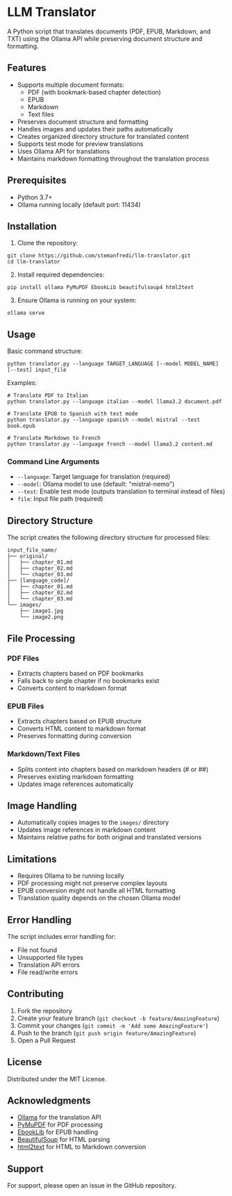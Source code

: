 # LLM Translator

A Python script that translates documents (PDF, EPUB, Markdown, and TXT) using the Ollama API while preserving document structure and formatting.

## Features

- Supports multiple document formats:
  - PDF (with bookmark-based chapter detection)
  - EPUB
  - Markdown
  - Text files
- Preserves document structure and formatting
- Handles images and updates their paths automatically
- Creates organized directory structure for translated content
- Supports test mode for preview translations
- Uses Ollama API for translations
- Maintains markdown formatting throughout the translation process

## Prerequisites

- Python 3.7+
- Ollama running locally (default port: 11434)

## Installation

1. Clone the repository:

```
git clone https://github.com/stemanfredi/llm-translator.git
cd llm-translator
```

2. Install required dependencies:

```
pip install ollama PyMuPDF EbookLib beautifulsoup4 html2text
```

3. Ensure Ollama is running on your system:

```
ollama serve
```

## Usage

Basic command structure:

```
python translator.py --language TARGET_LANGUAGE [--model MODEL_NAME] [--test] input_file
```

Examples:

```
# Translate PDF to Italian
python translator.py --language italian --model llama3.2 document.pdf

# Translate EPUB to Spanish with test mode
python translator.py --language spanish --model mistral --test book.epub

# Translate Markdown to French
python translator.py --language french --model llama3.2 content.md
```

### Command Line Arguments

- `--language`: Target language for translation (required)
- `--model`: Ollama model to use (default: "mistral-nemo")
- `--test`: Enable test mode (outputs translation to terminal instead of files)
- `file`: Input file path (required)

## Directory Structure

The script creates the following directory structure for processed files:

```
input_file_name/
├── original/
│   ├── chapter_01.md
│   ├── chapter_02.md
│   └── chapter_03.md
├── [language_code]/
│   ├── chapter_01.md
│   ├── chapter_02.md
│   └── chapter_03.md
└── images/
    ├── image1.jpg
    └── image2.png
```

## File Processing

### PDF Files

- Extracts chapters based on PDF bookmarks
- Falls back to single chapter if no bookmarks exist
- Converts content to markdown format

### EPUB Files

- Extracts chapters based on EPUB structure
- Converts HTML content to markdown format
- Preserves formatting during conversion

### Markdown/Text Files

- Splits content into chapters based on markdown headers (# or ##)
- Preserves existing markdown formatting
- Updates image references automatically

## Image Handling

- Automatically copies images to the `images/` directory
- Updates image references in markdown content
- Maintains relative paths for both original and translated versions

## Limitations

- Requires Ollama to be running locally
- PDF processing might not preserve complex layouts
- EPUB conversion might not handle all HTML formatting
- Translation quality depends on the chosen Ollama model

## Error Handling

The script includes error handling for:

- File not found
- Unsupported file types
- Translation API errors
- File read/write errors

## Contributing

1. Fork the repository
2. Create your feature branch (`git checkout -b feature/AmazingFeature`)
3. Commit your changes (`git commit -m 'Add some AmazingFeature'`)
4. Push to the branch (`git push origin feature/AmazingFeature`)
5. Open a Pull Request

## License

Distributed under the MIT License.

## Acknowledgments

- [Ollama](https://github.com/ollama/ollama) for the translation API
- [PyMuPDF](https://github.com/pymupdf/PyMuPDF) for PDF processing
- [EbookLib](https://github.com/aerkalov/ebooklib) for EPUB handling
- [BeautifulSoup](https://www.crummy.com/software/BeautifulSoup/) for HTML parsing
- [html2text](https://github.com/Alir3z4/html2text) for HTML to Markdown conversion

## Support

For support, please open an issue in the GitHub repository.
